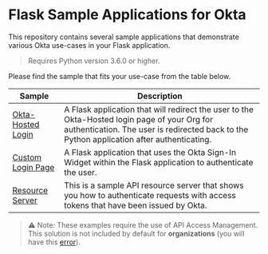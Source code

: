 # Flask Sample Applications for Okta
This repository contains several sample applications that demonstrate various Okta use-cases in your Flask application.

> Requires Python version 3.6.0 or higher.

Please find the sample that fits your use-case from the table below.

| Sample                                  | Description |
|-----------------------------------------|-------------|
| [Okta-Hosted Login](/okta-hosted-login) | A Flask application that will redirect the user to the Okta-Hosted login page of your Org for authentication.  The user is redirected back to the Python application after authenticating. |
| [Custom Login Page](/custom-login)      | A Flask application that uses the Okta Sign-In Widget within the Flask application to authenticate the user. |
| [Resource Server](/resource-server)     | This is a sample API resource server that shows you how to authenticate requests with access tokens that have been issued by Okta. |

> ⚠️ Note: These examples require the use of API Access Management. This solution is not included by default for **organizations** (you will have this [error](https://support.okta.com/help/s/article/400-Bad-Request-The-requested-feature-is-not-enabled-in-this-environment?language=en_US)).
